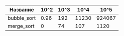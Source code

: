 | Название |10^2|10^3|10^4|10^5|
|------------|-|-|-|-|
| bubble_sort |0.96|192|11230|924067|
| merge_sort |0|74|107|1120|


